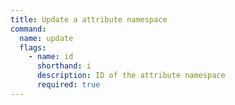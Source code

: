 ```yaml
---
title: Update a attribute namespace
command:
  name: update
  flags:
    - name: id
      shorthand: i
      description: ID of the attribute namespace
      required: true
---
```

